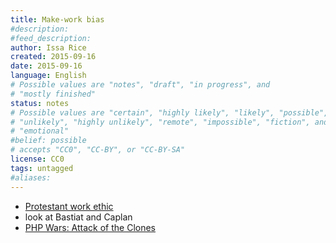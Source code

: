 ```yaml
---
title: Make-work bias
#description: 
#feed_description: 
author: Issa Rice
created: 2015-09-16
date: 2015-09-16
language: English
# Possible values are "notes", "draft", "in progress", and
# "mostly finished"
status: notes
# Possible values are "certain", "highly likely", "likely", "possible",
# "unlikely", "highly unlikely", "remote", "impossible", "fiction", and
# "emotional"
#belief: possible
# accepts "CC0", "CC-BY", or "CC-BY-SA"
license: CC0
tags: untagged
#aliases: 
---
```


- [Protestant work ethic](https://en.wikipedia.org/wiki/Protestant_work_ethic)
- look at Bastiat and Caplan
- [PHP Wars: Attack of the Clones](https://philsturgeon.uk/php/2014/10/20/php-wars-attack-of-the-clones/)
